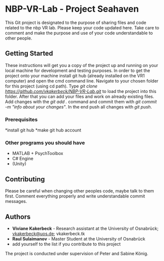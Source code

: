 ﻿# NBP-VR-Lab - Project Seahaven

This Git project is designated to the purpose of sharing files and code related to the nbp VR lab. Please keep your code updated here. Take care to comment and make the purpose and use of your code understandable to other people.

## Getting Started

These instructions will get you a copy of the project up and running on your local machine for development and testing purposes. In order to get the project onto your machine install git hub (already installed on the VR1 computer) and open the cmd command line. Navigate to your chosen folder for this project (using cd path). Type *git clone https://github.com/vkakerbeck/NBP-VR-Lab.git* to load the project into this folder. After that you can add your files and work on already existing files. Add changes with the *git add .* command and commit them with *git commit -m "info about your changes"*. In the end push all changes with *git push*.

### Prerequisites
*install git hub
*make git hub account

### Other programs you should have
* MATLAB + PsychToolbox
* C# Engine
* (Unity)

## Contributing

Please be careful when changing other peoples code, maybe talk to them first. Comment everything properly and write understandable commit messages.


## Authors

* **Viviane Kakerbeck** - Research assistant at the University of Osnabrück; vkakerbeck@uos.de; vkakerbeck.tk
* **Raul Sulaimanov** - Master Student at the University of Osnabrück
* add yourself to the list if you contribute to this project

The project is conducted under supervision of Peter and Sabine König.
